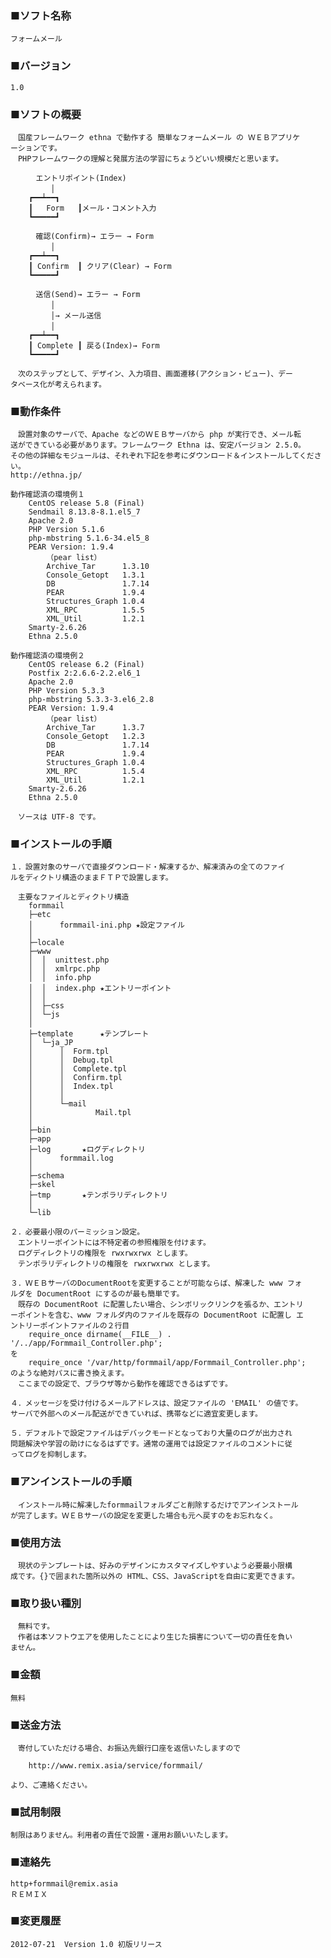 ### ■ソフト名称
	フォームメール

### ■バージョン
	1.0

### ■ソフトの概要
	　国産フレームワーク ethna で動作する 簡単なフォームメール の ＷＥＢアプリケ
	ーションです。
	　PHPフレームワークの理解と発展方法の学習にちょうどいい規模だと思います。

		　エントリポイント(Index)
		　　　│
		┏━━┷━━┓
		┃   Form   ┃メール・コメント入力
		┗━━━━━┛

		　確認(Confirm)→ エラー → Form
		　　　│
		┏━━┷━━┓
		┃ Confirm  ┃ クリア(Clear) → Form
		┗━━━━━┛

		　送信(Send)→ エラー → Form
		　　　│
		　　　│→ メール送信
		　　　│
		┏━━┷━━┓
		┃ Complete ┃ 戻る(Index)→ Form
		┗━━━━━┛

	　次のステップとして、デザイン、入力項目、画面遷移(アクション・ビュー)、デー
	タベース化が考えられます。

### ■動作条件
	　設置対象のサーバで、Apache などのＷＥＢサーバから php が実行でき、メール転
	送ができている必要があります。フレームワーク Ethna は、安定バージョン 2.5.0。
	その他の詳細なモジュールは、それぞれ下記を参考にダウンロード＆インストールしてください。
	http://ethna.jp/

	動作確認済の環境例１
		CentOS release 5.8 (Final)
		Sendmail 8.13.8-8.1.el5_7
		Apache 2.0
		PHP Version 5.1.6
		php-mbstring 5.1.6-34.el5_8
		PEAR Version: 1.9.4
			（pear list）
			Archive_Tar      1.3.10
			Console_Getopt   1.3.1
			DB               1.7.14
			PEAR             1.9.4
			Structures_Graph 1.0.4
			XML_RPC          1.5.5
			XML_Util         1.2.1
		Smarty-2.6.26
		Ethna 2.5.0

	動作確認済の環境例２
		CentOS release 6.2 (Final)
		Postfix 2:2.6.6-2.2.el6_1
		Apache 2.0
		PHP Version 5.3.3 
		php-mbstring 5.3.3-3.el6_2.8
		PEAR Version: 1.9.4
			（pear list）
			Archive_Tar      1.3.7
			Console_Getopt   1.2.3
			DB               1.7.14
			PEAR             1.9.4
			Structures_Graph 1.0.4
			XML_RPC          1.5.4
			XML_Util         1.2.1
		Smarty-2.6.26
		Ethna 2.5.0

	　ソースは UTF-8 です。

### ■インストールの手順
	１．設置対象のサーバで直接ダウンロード・解凍するか、解凍済みの全てのファイ
	ルをディクトリ構造のままＦＴＰで設置します。

	　主要なファイルとディクトリ構造
		formmail
		├─etc
		│      formmail-ini.php	★設定ファイル
		│
		├─locale
		├─www
		│  │  unittest.php
		│  │  xmlrpc.php
		│  │  info.php
		│  │  index.php	★エントリーポイント
		│  │
		│  ├─css
		│  └─js
		│
		├─template		★テンプレート
		│  └─ja_JP
		│      │  Form.tpl
		│      │  Debug.tpl
		│      │  Complete.tpl
		│      │  Confirm.tpl
		│      │  Index.tpl
		│      │
		│      └─mail
		│              Mail.tpl
		│
		├─bin
		├─app
		├─log		★ログディレクトリ
		│      formmail.log
		│
		├─schema
		├─skel
		├─tmp		★テンポラリディレクトリ
		│
		└─lib

	２．必要最小限のパーミッション設定。
	　エントリーポイントには不特定者の参照権限を付けます。
	　ログディレクトリの権限を rwxrwxrwx とします。
	　テンポラリディレクトリの権限を rwxrwxrwx とします。

	３．ＷＥＢサーバのDocumentRootを変更することが可能ならば、解凍した www フォ
	ルダを DocumentRoot にするのが最も簡単です。
	　既存の DocumentRoot に配置したい場合、シンボリックリンクを張るか、エントリ
	ーポイントを含む、www フォルダ内のファイルを既存の DocumentRoot に配置し エ
	ントリーポイントファイルの２行目
		require_once dirname(__FILE__) . '/../app/Formmail_Controller.php';
	を
		require_once '/var/http/formmail/app/Formmail_Controller.php';
	のような絶対パスに書き換えます。
	　ここまでの設定で、ブラウザ等から動作を確認できるはずです。

	４．メッセージを受け付けるメールアドレスは、設定ファイルの 'EMAIL' の値です。
	サーバで外部へのメール配送ができていれば、携帯などに適宜変更します。

	５．デフォルトで設定ファイルはデバックモードとなっており大量のログが出力され
	問題解決や学習の助けになるはずです。通常の運用では設定ファイルのコメントに従
	ってログを抑制します。

### ■アンインストールの手順
	　インストール時に解凍したformmailフォルダごと削除するだけでアンインストール
	が完了します。ＷＥＢサーバの設定を変更した場合も元へ戻すのをお忘れなく。

### ■使用方法
	　現状のテンプレートは、好みのデザインにカスタマイズしやすいよう必要最小限構
	成です。{}で囲まれた箇所以外の HTML、CSS、JavaScriptを自由に変更できます。

### ■取り扱い種別
	　無料です。
	　作者は本ソフトウエアを使用したことにより生じた損害について一切の責任を負い
	ません。

### ■金額
	無料

### ■送金方法
	　寄付していただける場合、お振込先銀行口座を返信いたしますので

		http://www.remix.asia/service/formmail/

	より、ご連絡ください。

### ■試用制限
	制限はありません。利用者の責任で設置・運用お願いいたします。

### ■連絡先
	http+formmail@remix.asia
	ＲＥＭＩＸ

### ■変更履歴
	2012-07-21	Version 1.0 初版リリース
